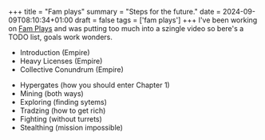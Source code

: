 +++
title = "Fam plays"
summary = "Steps for the future."
date = 2024-09-09T08:10:34+01:00
draft = false
tags = ['fam plays']
+++
I've been working on [Fam Plays](https://www.youtube.com/watch?v=Z0GeD2DV7Zk&list=PLoa8A9b-8ZhFvQz0Lh-c6-4tFGsBeVg7z) and was putting too much into a szingle video so bere's a TODO list, goals work wonders.

+ Introduction (Empire)
+ Heavy Licenses (Empire)
+ Collective Conundrum (Empire)
- Hypergates (how you should enter Chapter 1)
- Mining (both ways)
- Exploring (finding sytems)
- Tradzing (how to get rich)
- Fighting (without turrets)
- Stealthing (mission impossible)
